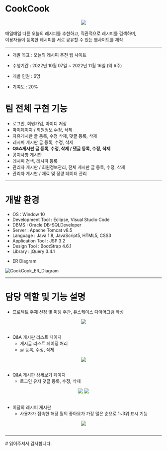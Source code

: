 # CookCook
<div align="center">
  <img src="https://user-images.githubusercontent.com/107044598/214289986-de6d2f11-96ca-4d04-a85c-a9c4da7b52f9.png">
</div>

<br>
매일매일 다른 오늘의 레시피를 추천하고, 직관적으로 레시피를 검색하며, <br>
이용자들이 등록한 레시피를 서로 공유할 수 있는 웹사이트를 제작
<hr>

- 개발 목표 : 오늘의 레시피 추천 웹 사이트

- 수행기간 : 2022년 10월 07일 ~ 2022년 11월 16일 (약 6주)

- 개발 인원 : 6명

- 기여도 : 20%

# 팀 전체 구현 기능

  + 로그인, 회원가입, 아이디 저장
  + 마이페이지 / 회원정보 수정, 삭제
  + 자유게시판 글 등록, 수정 삭제, 댓글 등록, 삭제
  + 레시피 게시판 글 등록, 수정, 삭제
  + <b>Q&A게시판 글 등록, 수정, 삭제 / 댓글 등록, 수정, 삭제</b> 
  + 공지사항 게시판
  + 레시피 검색, 레시피 등록
  + 관리자 게시판 / 회원정보관리, 전체 게시판 글 등록, 수정, 삭제
  + 관리자 게시판 / 재료 및 정량 데이터 관리

<hr>

# 개발 환경

  + OS : Window 10
  + Development Tool : Eclipse, Visual Studio Code
  + DBMS : Oracle DB-SQLDeveloper
  + Server : Apache Tomcat v8.5
  + Language : Java 1.8, JavaScript5, HTML5, CSS3
  + Application Tool : JSP 3.2
  + Design Tool : BootStrap 4.6.1
  + Library : jQuery 3.4.1

- ER Diagram

![CookCook_ER_Diagram](https://user-images.githubusercontent.com/107044598/214287109-eb05c3ed-2308-42c1-8f7a-f91e6a654ff9.png)

<hr>

# 담당 역할 및 기능 설명

- 프로젝트 주제 선정 및 미팅 주관, 유스케이스 다이어그램 작성

<div align="center">
  <img src="https://user-images.githubusercontent.com/107044598/214303946-41210899-c993-42f9-9e0b-e86ad8a8f06b.png">
</div>
<br>

- Q&A 게시판 리스트 페이지
  + 게시글 리스트 페이징 처리
  + 글 등록, 수정, 삭제

<div align="center">
  <img src="https://user-images.githubusercontent.com/107044598/214463815-1d3b300e-1642-4a42-8529-1a6764d82859.png">
</div>
<br>

- Q&A 게시판 상세보기 페이지
  + 로그인 유저 댓글 등록, 수정, 삭제

<div align="center">
  <img src="https://user-images.githubusercontent.com/107044598/214464024-852ed112-4c58-47d8-b6d3-c8679357eb56.jpg">
  <img src="https://user-images.githubusercontent.com/107044598/214464199-2d2b0f57-f3c6-499a-b0d8-8a4c9b16459d.jpg">
</div>
<br>

- 이달의 레시피 게시판
  + 사용자가 접속한 해당 월의 좋아요가 가장 많은 순으로 1~3위 표시 기능

<div align="center">
  <img src="https://user-images.githubusercontent.com/107044598/214464566-88600d94-128e-4993-9fdb-cb6d48cae17d.png">
</div>
<br>

<hr>
# 읽어주셔서 감사합니다.
